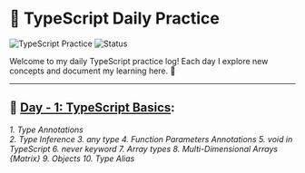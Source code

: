 # 🚀 TypeScript Daily Practice

![TypeScript Practice](https://img.shields.io/badge/TypeScript-Practice-blue)
![Status](https://img.shields.io/badge/Status-Ongoing-green)

Welcome to my daily TypeScript practice log! Each day I explore new concepts and document my learning here. 🚀

---

## 📘 <ins>Day - 1: TypeScript Basics</ins>:

*1. Type Annotations <br/>
2. Type Inference
3. any type
4. Function Parameters Annotations
5. void in TypeScript
6. never keyword
7. Array types
8. Multi-Dimensional Arrays {Matrix}
9. Objects
10. Type Alias*
